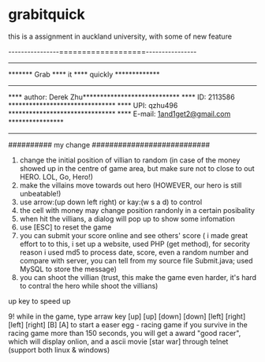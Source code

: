 grabitquick
===========

this is a assignment in auckland university, with some of new feature

----------------===================----------------
***************************************************
*******  Grab  **** it ****  quickly  *************
***************************************************
****  author: Derek Zhu****************************
****  ID: 2113586   *******************************
****  UPI: qzhu496  *******************************
****  E-mail: 1and1get2@gmail.com  ****************
***************************************************

##########   my change  ###########################
1. change the initial position of villian to random 
	(in case of the money showed up in the centre of game area, but make sure not to close to out HERO. LOL, Go, Hero!)
2. make the villains move towards out hero (HOWEVER, our hero is still unbeatable!)
3. use arrow:(up down left right) or kay:(w s a d) to control 
4. the cell with money may change position randonly in a certain posibality
5. when hit the villians, a dialog will pop up to show some infomation
6. use [ESC] to reset the game
7. you can submit your score online and see others' score
	( i made great effort to to this, i set up a website, used PHP (get method), for secority reason i used md5 to process date, score, even a random number and compare with server, you can tell from my source file Submit.java; used MySQL to store the message)
8. you can shoot the villian (trust, this make the game even harder, it's hard to contral the hero while shoot the villians)


up key to speed up

9!    while in the game, type arraw key  [up] [up] [down] [down] [left] [right] [left] [right] [B] [A] to start a easer egg - racing game
	if you survive in the racing game more than 150 seconds, you will get a award "good racer", which will display onlion, and a ascii movie [star war] through telnet (support both linux & windows)



